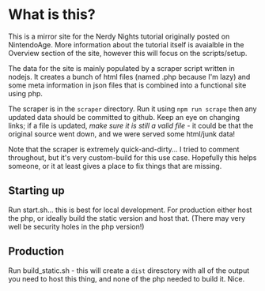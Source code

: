 # What is this?

This is a mirror site for the Nerdy Nights tutorial originally posted on NintendoAge. More information about the tutorial
itself is avaialble in the Overview section of the site, however this will focus on the scripts/setup.

The data for the site is mainly populated by a scraper script written in nodejs. It creates a bunch of html files
(named .php because I'm lazy) and some meta information in json files that is combined into a functional site using php.

The scraper is in the `scraper` directory. Run it using `npm run scrape` then any updated data should
be committed to github. Keep an eye on changing links; if a file is updated, _make sure it is still a valid file_ -
it could be that the original source went down, and we were served some html/junk data!

Note that the scraper is extremely quick-and-dirty... I tried to comment throughout, but it's very custom-build for 
this use case. Hopefully this helps someone, or it at least gives a place to fix things that are missing.

## Starting up

Run start.sh... this is best for local development. For production either host the php, or ideally build the static
version and host that. (There may very well be security holes in the php version!)

## Production
 
Run build_static.sh - this will create a `dist` diresctory with all of the output you need to host this thing, and none of
the php needed to build it. Nice.